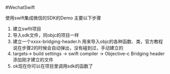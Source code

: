 #WechatSwift

使用swift集成微信的SDK的Demo
主要以下步骤

1. 建立swfit项目
2. 导入sdk文件，同objc的项目一样
3. 建立一个xxxx-bridging-header.h  用来导入objc的各种函数、类，官方教程说在步骤2的时候会自动弹出，没有碰到过，手动建立的
4. targets-> build settings -> swift compiler -> Objective-c Bridging header添加刚才建立的文件
5. ok现在你可以在项目里调用sdk的函数了